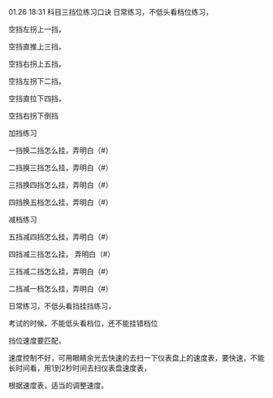 01.26 18:31
科目三挡位练习口诀
日常练习，不低头看档位练习，

空挡左拐上一挡，

空挡直推上三挡，

空挡右拐上五挡，

空挡左拐下二挡，

空挡直拉下四挡，

空挡右拐下倒挡

加挡练习

一挡换二挡怎么挂，弄明白（#）

二挡换三挡怎么挂，弄明白（#）

三挡换四挡怎么挂，弄明白（#）

四挡换五档怎么挂，弄明白（#）

减档练习

五挡减四挡怎么挂，弄明白（#）

四挡减三挡怎么挂， 弄明白（#）

三挡减二挡怎么挂，弄明白（#）

二挡减一档怎么挂，弄明白（#）

日常练习，不低头看挡挂挡练习，

考试的时候，不能低头看档位，还不能挂错档位



挡位速度要匹配，

速度控制不好，可用眼睛余光去快速的去扫一下仪表盘上的速度表，要快速，不能长时间看，用1到2秒时间去扫仪表盘速度表，

根据速度表，适当的调整速度。
















